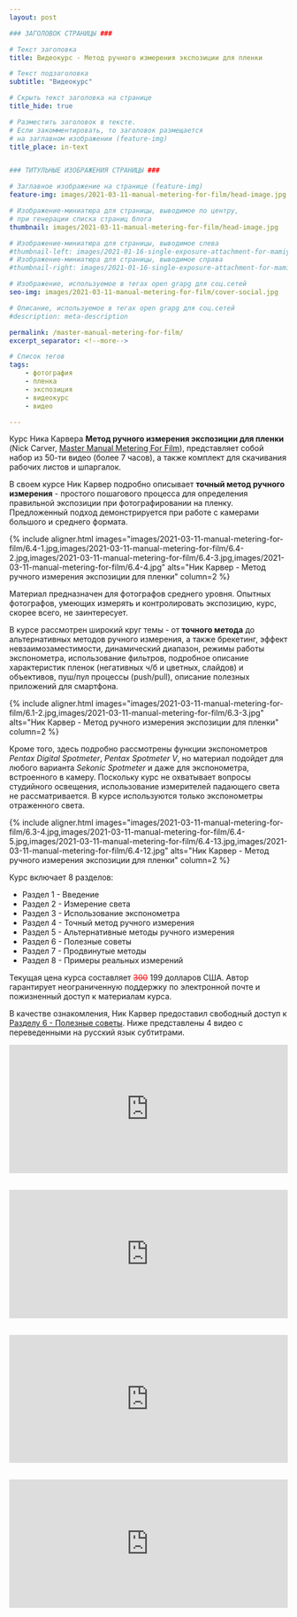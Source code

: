 ```yaml
---
layout: post

### ЗАГОЛОВОК СТРАНИЦЫ ###

# Текст заголовка
title: Видеокурс - Метод ручного измерения экспозиции для пленки

# Текст подзаголовка
subtitle: "Видеокурс"

# Скрыть текст заголовка на странице
title_hide: true

# Разместить заголовок в тексте.
# Если закомментировать, то заголовок размещается
# на заглавном изображении (feature-img)
title_place: in-text


### ТИТУЛЬНЫЕ ИЗОБРАЖЕНИЯ СТРАНИЦЫ ###

# Заглавное изображение на странице (feature-img)
feature-img: images/2021-03-11-manual-metering-for-film/head-image.jpg

# Изображение-миниатюра для страницы, выводимое по центру,
# при генерации списка страниц блога
thumbnail: images/2021-03-11-manual-metering-for-film/head-image.jpg

# Изображение-миниатюра для страницы, выводимое слева
#thumbnail-left: images/2021-01-16-single-exposure-attachment-for-mamiyaflex-c/cover-front.jpg
# Изображение-миниатюра для страницы, выводимое справа
#thumbnail-right: images/2021-01-16-single-exposure-attachment-for-mamiyaflex-c/cover-back.jpg

# Изображение, используемое в тегах open grapg для соц.сетей
seo-img: images/2021-03-11-manual-metering-for-film/cover-social.jpg

# Описание, используемое в тегах open grapg для соц.сетей
#description: meta-description

permalink: /master-manual-metering-for-film/
excerpt_separator: <!--more-->

# Список тегов
tags:
    - фотография
    - пленка
    - экспозиция
    - видеокурс
    - видео

---
```

Курс Ника Карвера **Метод ручного измерения экспозиции для пленки** (Nick Carver, [Master Manual Metering For Film](https://www.nickcarverphotography.com/teaching/online_courses/manual_metering_film_photography/)), представляет собой набор из 50-ти видео (более 7 часов), а также комплект для скачивания рабочих листов и шпаргалок.
<!--more-->

В своем курсе Ник Карвер подробно описывает **точный метод ручного измерения** - простого пошагового процесса для определения правильной экспозиции при фотографировании на пленку. Предложенный подход демонстрируется при работе с камерами большого и среднего формата.

{% include
    aligner.html
    images="images/2021-03-11-manual-metering-for-film/6.4-1.jpg,images/2021-03-11-manual-metering-for-film/6.4-2.jpg,images/2021-03-11-manual-metering-for-film/6.4-3.jpg,images/2021-03-11-manual-metering-for-film/6.4-4.jpg"
    alts="Ник Карвер - Метод ручного измерения экспозиции для пленки"
    column=2 %}

Материал предназначен для фотографов среднего уровня. Опытных фотографов, умеющих измерять и контролировать экспозицию, курс, скорее всего, не заинтересует.

В курсе рассмотрен широкий круг темы - от **точного метода** до альтернативных методов ручного измерения, а также брекетинг, эффект невзаимозаместимости, динамический диапазон, режимы работы экспонометра, использование фильтров, подробное описание характеристик пленок (негативных ч/б и цветных, слайдов) и объективов, пуш/пул процессы (push/pull), описание полезных приложений для смартфона.

{% include
    aligner.html
    images="images/2021-03-11-manual-metering-for-film/6.1-2.jpg,images/2021-03-11-manual-metering-for-film/6.3-3.jpg"
    alts="Ник Карвер - Метод ручного измерения экспозиции для пленки"
    column=2 %}

Кроме того, здесь подробно рассмотрены функции экспонометров *Pentax Digital Spotmeter*, *Pentax Spotmeter V*, но материал подойдет для любого варианта *Sekonic Spotmeter* и даже для экспонометра, встроенного в камеру. Поскольку курс не охватывает вопросы студийного освещения, использование измерителей падающего света не рассматривается. В курсе используются только экспонометры отраженного света.

{% include
    aligner.html
    images="images/2021-03-11-manual-metering-for-film/6.3-4.jpg,images/2021-03-11-manual-metering-for-film/6.4-5.jpg,images/2021-03-11-manual-metering-for-film/6.4-13.jpg,images/2021-03-11-manual-metering-for-film/6.4-12.jpg"
    alts="Ник Карвер - Метод ручного измерения экспозиции для пленки"
    column=2 %}

Курс включает 8 разделов:
* Раздел 1 - Введение
* Раздел 2 - Измерение света
* Раздел 3 - Использование экспонометра
* Раздел 4 - Точный метод ручного измерения
* Раздел 5 - Альтернативные методы ручного измерения
* Раздел 6 - Полезные советы
* Раздел 7 - Продвинутые методы
* Раздел 8 - Примеры реальных измерений

Текущая цена курса составляет <s style="color: red">300</s> 199 долларов США. Автор гарантирует неограниченную поддержку по электронной почте и пожизненный доступ к материалам курса.

В качестве ознакомления, Ник Карвер предоставил свободный доступ к [Разделу 6 - Полезные советы](https://www.nickcarverphotography.com/teaching/online_courses/free_samples/free_online_photography_course_sample-manual_metering_film_photography.php). Ниже представлены 4 видео с переведенными на русский язык субтитрами.

<div class="frame_blc">
    <iframe src="https://www.youtube.com/embed/QP3p_NR9Bag" frameborder="0" allowfullscreen></iframe>
</div>

<div class="frame_blc">
    <iframe src="https://www.youtube.com/embed/51sF1frRYDM" frameborder="0" allowfullscreen></iframe>
</div>

<div class="frame_blc">
    <iframe src="https://www.youtube.com/embed/nekSBXNAgEw" frameborder="0" allowfullscreen></iframe>
</div>

<div class="frame_blc">
    <iframe src="https://www.youtube.com/embed/Af6tunhgmtY" frameborder="0" allowfullscreen></iframe>
</div>

<style>
.frame_blc{
  overflow:hidden;
  position:relative;
  padding-bottom:40%;
  padding-top:30px;
  height:0;
  margin-bottom:30px;
}
.frame_blc iframe {
  position:absolute;
  width:100%;
  height:100%;
  left:0;
  top:0;
}
</style>
